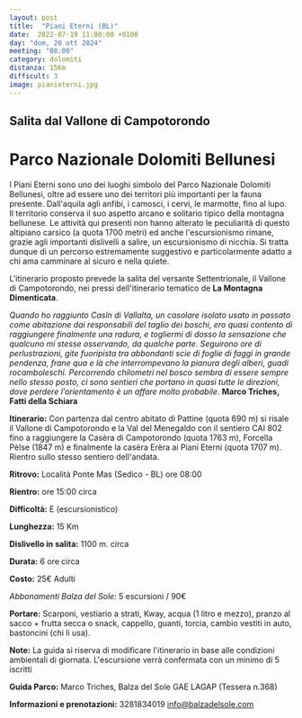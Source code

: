 ```yaml
---
layout: post
title:  "Piani Eterni (BL)"
date:  2022-07-19 11:00:00 +0100
day: "dom, 20 ott 2024"
meeting: "08:00"
category: dolomiti 
distanza: 15Km
difficult: 3
image: pianieterni.jpg
---
```


## Salita dal Vallone di Campotorondo
# Parco Nazionale Dolomiti Bellunesi

I Piani Eterni sono uno dei luoghi simbolo del Parco Nazionale Dolomiti Bellunesi, oltre ad essere uno dei territori più importanti per la fauna presente. Dall'aquila agli anfibi, i camosci, i cervi, le marmotte, fino al lupo. Il territorio conserva il suo aspetto arcano e solitario tipico della montagna bellunese.
Le attività qui presenti non hanno alterato le peculiarità di questo altipiano carsico (a quota 1700 metri) ed anche l'escursionismo rimane, grazie agli importanti dislivelli a salire, un escursionismo di nicchia.
Si tratta dunque di un percorso estremamente suggestivo e particolarmente adatto a chi ama camminare al sicuro e nella quiete.

L'itinerario proposto prevede la salita del versante Settentrionale, il Vallone di Campotorondo, nei pressi dell'itinerario tematico de **La Montagna Dimenticata**.

*Quando ho raggiunto Casìn di Vallalta, un casolare isolato usato in passato come abitazione dai responsabili del taglio dei boschi, ero quasi contento di raggiungere finalmente una radura, e togliermi di dosso la sensazione che qualcuno mi stesse osservando, da qualche parte. Seguirono ore di perlustrazioni, gite fuoripista tra abbondanti scie di foglie di faggi in grande pendenza, frane qua e là che interrompevano la pianura degli alberi, guadi rocamboleschi. Percorrendo chilometri nel bosco sembra di essere sempre nello stesso posto, ci sono sentieri che portano in quasi tutte le direzioni, dove perdere l’orientamento è un affare molto probabile.*
**Marco Triches, Fatti della Schiara**

**Itinerario:** Con partenza dal centro abitato di Pattine (quota 690 m) si risale il Vallone di Campotorondo e la Val del Menegaldo con il sentiero CAI 802 fino a raggiungere la Casèra di Campotorondo (quota 1763 m), Forcella Pèlse (1847 m) e finalmente la casèra Erèra ai Piani Eterni (quota 1707 m).
Rientro sullo stesso sentiero dell'andata. 

**Ritrovo:** Località Ponte Mas (Sedico - BL) ore 08:00

**Rientro:** ore 15:00 circa 

**Difficoltà:** E (escursionistico)

**Lunghezza:** 15 Km

**Dislivello in salita:**  1100 m. circa

**Durata:** 6 ore circa

**Costo:** 25€ Adulti

*Abbonamenti Balza del Sole:* 5 escursioni / 90€

**Portare:** Scarponi, vestiario a strati, Kway, acqua (1 litro e mezzo), pranzo al sacco + frutta secca o snack, cappello, guanti, torcia, cambio vestiti in auto, bastoncini (chi li usa). 

**Note:** La guida si riserva di modificare l'itinerario in base alle condizioni ambientali di giornata. L'escursione verrà confermata con un minimo di 5 iscritti

**Guida Parco:** Marco Triches, Balza del Sole GAE LAGAP (Tessera n.368)

**Informazioni e prenotazioni:** 3281834019 info@balzadelsole.com 
